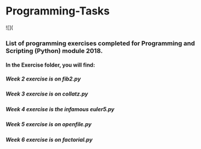 # Programming-Tasks
![](
### List of programming exercises completed for Programming and Scripting (Python) module 2018.
#### In the Exercise folder, you will find:
##### Week 2 exercise is on fib2.py
##### Week 3 exercise is on collatz.py
##### Week 4 exercise is the infamous euler5.py
##### Week 5 exercise is on openfile.py
##### Week 6 exercise is on factorial.py
